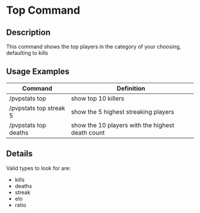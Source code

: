 # Top Command

## Description

This command shows the top players in the category of your choosing, defaulting to kills

## Usage Examples

Command |  Definition
------------- | -------------
/pvpstats top | show top 10 killers
/pvpstats top streak 5 | show the 5 highest streaking players
/pvpstats top deaths | show the 10 players with the highest death count

## Details

Valid types to look for are:
- kills
- deaths
- streak
- elo
- ratio

